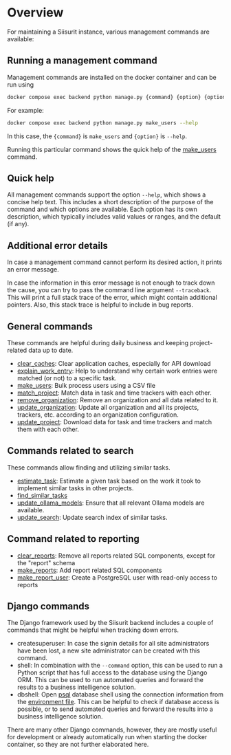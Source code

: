 # Overview

For maintaining a Siisurit instance, various management commands are available:

## Running a management command

Management commands are installed on the docker container and can be run using

```sh
docker compose exec backend python manage.py {command} {option} {option} ...
```

For example:

```sh
docker compose exec backend python manage.py make_users --help
```

In this case, the `{command}` is `make_users` and `{option}` is `--help`.

Running this particular command shows the quick help of the [make_users](make_users.md) command.

## Quick help

All management commands support the option `--help`, which shows a concise help text. This includes a short description of the purpose of the command and which options are available. Each option has its own description, which typically includes valid values or ranges, and the default (if any).

## Additional error details

In case a management command cannot perform its desired action, it prints an error message.

In case the information in this error message is not enough to track down the cause, you can try to pass the command line argument `--traceback`. This will print a full stack trace of the error, which might contain additional pointers. Also, this stack trace is helpful to include in bug reports.

## General commands

These commands are helpful during daily business and keeping project-related data up to date.

- [clear_caches](clear_caches.md): Clear application caches, especially for API download
- [explain_work_entry](explain_work_entry.md): Help to understand why certain work entries were matched (or not) to a specific task.
- [make_users](make_users.md): Bulk process users using a CSV file
- [match_project](update_project.md): Match data in task and time trackers with each other.
- [remove_organization](remove_organization.md): Remove an organization and all data related to it.
- [update_organization](updape_organization.md): Update all organization and all its projects, trackers, etc. according to an organization configuration.
- [update_project](update_project.md): Download data for task and time trackers and match them with each other.

## Commands related to search

These commands allow finding and utilizing similar tasks.

- [estimate_task](estimate_task.md): Estimate a given task based on the work it took to implement similar tasks in other projects.
- [find_similar_tasks](find_similar_tasks.md)
- [update_ollama_models](update_ollama_models.md): Ensure that all relevant Ollama models are available.
- [update_search](update_search.md): Update search index of similar tasks.

## Command related to reporting

- [clear_reports](clear_reports.md): Remove all reports related SQL components, except for the "report" schema
- [make_reports](make_reports.md): Add report related SQL components
- [make_report_user](make_report_user.md): Create a PostgreSQL user with read-only access to reports

## Django commands

The Django framework used by the Siisurit backend includes a couple of commands that might be helpful when tracking down errors.

- createsuperuser: In case the signin details for all site administrators have been lost, a new site administrator can be created with this command.
- shell: In combination with the `--command` option, this can be used to run a Python script that has full access to the database using the Django ORM. This can be used to run automated queries and forward the results to a business intelligence solution.
- dbshell: Open [psql](https://www.postgresql.org/docs/current/app-psql.html) database shell using the connection information from the [environment file](../configuration/environment-file.md). This can be helpful to check if database access is possible, or to send automated queries and forward the results into a business intelligence solution.

There are many other Django commands, however, they are mostly useful for development or already automatically run when starting the docker container, so they are not further elaborated here.
